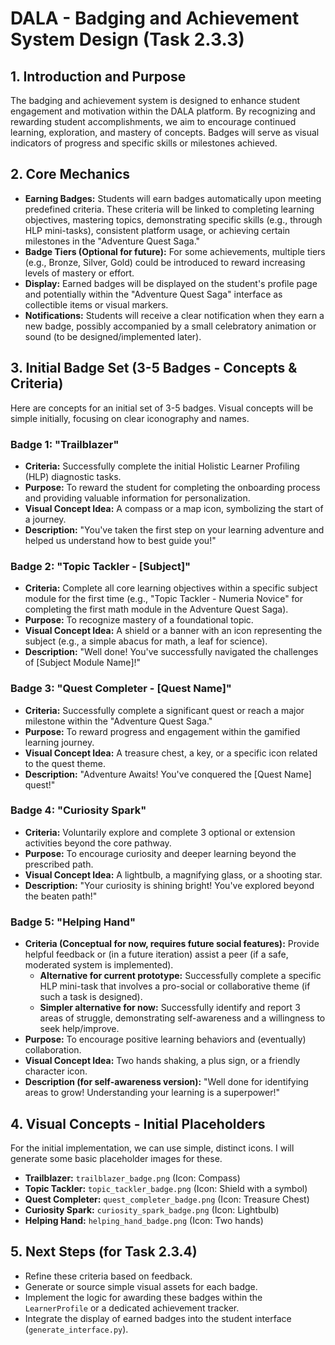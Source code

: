 # DALA - Badging and Achievement System Design (Task 2.3.3)

## 1. Introduction and Purpose

The badging and achievement system is designed to enhance student engagement and motivation within the DALA platform. By recognizing and rewarding student accomplishments, we aim to encourage continued learning, exploration, and mastery of concepts. Badges will serve as visual indicators of progress and specific skills or milestones achieved.

## 2. Core Mechanics

*   **Earning Badges:** Students will earn badges automatically upon meeting predefined criteria. These criteria will be linked to completing learning objectives, mastering topics, demonstrating specific skills (e.g., through HLP mini-tasks), consistent platform usage, or achieving certain milestones in the "Adventure Quest Saga."
*   **Badge Tiers (Optional for future):** For some achievements, multiple tiers (e.g., Bronze, Silver, Gold) could be introduced to reward increasing levels of mastery or effort.
*   **Display:** Earned badges will be displayed on the student's profile page and potentially within the "Adventure Quest Saga" interface as collectible items or visual markers.
*   **Notifications:** Students will receive a clear notification when they earn a new badge, possibly accompanied by a small celebratory animation or sound (to be designed/implemented later).

## 3. Initial Badge Set (3-5 Badges - Concepts & Criteria)

Here are concepts for an initial set of 3-5 badges. Visual concepts will be simple initially, focusing on clear iconography and names.

### Badge 1: "Trailblazer"
*   **Criteria:** Successfully complete the initial Holistic Learner Profiling (HLP) diagnostic tasks.
*   **Purpose:** To reward the student for completing the onboarding process and providing valuable information for personalization.
*   **Visual Concept Idea:** A compass or a map icon, symbolizing the start of a journey.
*   **Description:** "You've taken the first step on your learning adventure and helped us understand how to best guide you!"

### Badge 2: "Topic Tackler - [Subject]"
*   **Criteria:** Complete all core learning objectives within a specific subject module for the first time (e.g., "Topic Tackler - Numeria Novice" for completing the first math module in the Adventure Quest Saga).
*   **Purpose:** To recognize mastery of a foundational topic.
*   **Visual Concept Idea:** A shield or a banner with an icon representing the subject (e.g., a simple abacus for math, a leaf for science).
*   **Description:** "Well done! You've successfully navigated the challenges of [Subject Module Name]!"

### Badge 3: "Quest Completer - [Quest Name]"
*   **Criteria:** Successfully complete a significant quest or reach a major milestone within the "Adventure Quest Saga."
*   **Purpose:** To reward progress and engagement within the gamified learning journey.
*   **Visual Concept Idea:** A treasure chest, a key, or a specific icon related to the quest theme.
*   **Description:** "Adventure Awaits! You've conquered the [Quest Name] quest!"

### Badge 4: "Curiosity Spark"
*   **Criteria:** Voluntarily explore and complete 3 optional or extension activities beyond the core pathway.
*   **Purpose:** To encourage curiosity and deeper learning beyond the prescribed path.
*   **Visual Concept Idea:** A lightbulb, a magnifying glass, or a shooting star.
*   **Description:** "Your curiosity is shining bright! You've explored beyond the beaten path!"

### Badge 5: "Helping Hand"
*   **Criteria (Conceptual for now, requires future social features):** Provide helpful feedback or (in a future iteration) assist a peer (if a safe, moderated system is implemented).
    *   **Alternative for current prototype:** Successfully complete a specific HLP mini-task that involves a pro-social or collaborative theme (if such a task is designed).
    *   **Simpler alternative for now:** Successfully identify and report 3 areas of struggle, demonstrating self-awareness and a willingness to seek help/improve.
*   **Purpose:** To encourage positive learning behaviors and (eventually) collaboration.
*   **Visual Concept Idea:** Two hands shaking, a plus sign, or a friendly character icon.
*   **Description (for self-awareness version):** "Well done for identifying areas to grow! Understanding your learning is a superpower!"

## 4. Visual Concepts - Initial Placeholders

For the initial implementation, we can use simple, distinct icons. I will generate some basic placeholder images for these.

*   **Trailblazer:** `trailblazer_badge.png` (Icon: Compass)
*   **Topic Tackler:** `topic_tackler_badge.png` (Icon: Shield with a symbol)
*   **Quest Completer:** `quest_completer_badge.png` (Icon: Treasure Chest)
*   **Curiosity Spark:** `curiosity_spark_badge.png` (Icon: Lightbulb)
*   **Helping Hand:** `helping_hand_badge.png` (Icon: Two hands)

## 5. Next Steps (for Task 2.3.4)

*   Refine these criteria based on feedback.
*   Generate or source simple visual assets for each badge.
*   Implement the logic for awarding these badges within the `LearnerProfile` or a dedicated achievement tracker.
*   Integrate the display of earned badges into the student interface (`generate_interface.py`).

